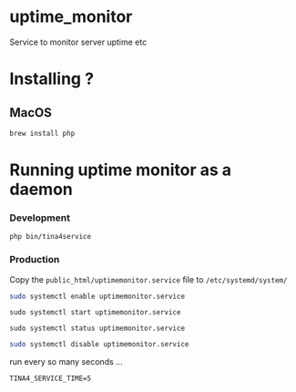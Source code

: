 # uptime_monitor
Service to monitor server uptime etc

# Installing ?

## MacOS

```bash
brew install php

```

# Running uptime monitor as a daemon

### Development
```
php bin/tina4service
```

### Production

Copy the `public_html/uptimemonitor.service` file to `/etc/systemd/system/`


```bash
sudo systemctl enable uptimemonitor.service
```

```
sudo systemctl start uptimemonitor.service
```

```
sudo systemctl status uptimemonitor.service
```


```bash
sudo systemctl disable uptimemonitor.service
```

run every so many seconds ...
```dotenv
TINA4_SERVICE_TIME=5
```